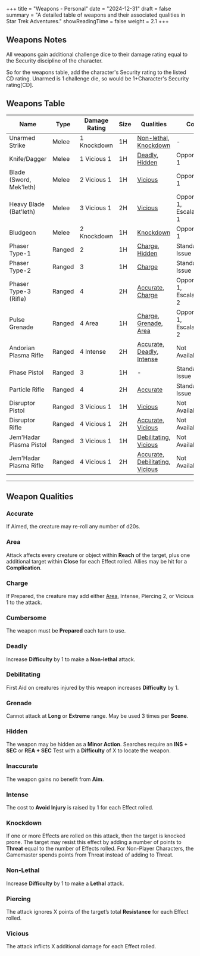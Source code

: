 +++
title = "Weapons - Personal"
date = "2024-12-31"
draft = false
summary = "A detailed table of weapons and their associated qualities in Star Trek Adventures."
showReadingTime = false
weight = 2.1
+++

## Weapons Notes

All weapons gain additional challenge dice to their damage rating equal to the Security discipline of the character.

So for the weapons table, add the character's Security rating to the listed CD rating. Unarmed is 1 challenge die, so would be 1+Character's Security rating[CD].

## Weapons Table

| **Name**                  | **Type**    | **Damage Rating** | **Size** | **Qualities**                                                                                     | **Cost**               |
|---------------------------|-------------|-------------------|----------|---------------------------------------------------------------------------------------------------|------------------------|
| Unarmed Strike            | Melee       | 1 Knockdown       | 1H       | [Non-lethal](#non-lethal), [Knockdown](#knockdown)                                                | -                      |
| Knife/Dagger              | Melee       | 1 Vicious 1       | 1H       | [Deadly](#deadly), [Hidden](#hidden)                                                             | Opportunity 1          |
| Blade (Sword, Mek'leth)   | Melee       | 2 Vicious 1       | 1H       | [Vicious](#vicious)                                                                              | Opportunity 1          |
| Heavy Blade (Bat'leth)    | Melee       | 3 Vicious 1       | 2H       | [Vicious](#vicious)                                                                              | Opportunity 1, Escalation 1 |
| Bludgeon                  | Melee       | 2 Knockdown       | 1H       | [Knockdown](#knockdown)                                                                          | Opportunity 1          |
| Phaser Type-1             | Ranged      | 2                 | 1H       | [Charge](#charge), [Hidden](#hidden)                                                             | Standard Issue         |
| Phaser Type-2             | Ranged      | 3                 | 1H       | [Charge](#charge)                                                                                | Standard Issue         |
| Phaser Type-3 (Rifle)     | Ranged      | 4                 | 2H       | [Accurate](#accurate), [Charge](#charge)                                                         | Opportunity 1, Escalation 2 |
| Pulse Grenade             | Ranged      | 4 Area            | 1H       | [Charge](#charge), [Grenade](#grenade), [Area](#area)                                            | Opportunity 1, Escalation 2 |
| Andorian Plasma Rifle     | Ranged      | 4 Intense         | 2H       | [Accurate](#accurate), [Deadly](#deadly), [Intense](#intense)                                    | Not Available          |
| Phase Pistol              | Ranged      | 3                 | 1H       | -                                                                                               | Standard Issue         |
| Particle Rifle            | Ranged      | 4                 | 2H       | [Accurate](#accurate)                                                                            | Standard Issue         |
| Disruptor Pistol          | Ranged      | 3 Vicious 1       | 1H       | [Vicious](#vicious)                                                                              | Not Available          |
| Disruptor Rifle           | Ranged      | 4 Vicious 1       | 2H       | [Accurate](#accurate), [Vicious](#vicious)                                                      | Not Available          |
| Jem'Hadar Plasma Pistol   | Ranged      | 3 Vicious 1       | 1H       | [Debilitating](#debilitating), [Vicious](#vicious)                                               | Not Available          |
| Jem'Hadar Plasma Rifle    | Ranged      | 4 Vicious 1       | 2H       | [Accurate](#accurate), [Debilitating](#debilitating), [Vicious](#vicious)                        | Not Available          |

---

## Weapon Qualities

### Accurate
If Aimed, the creature may re-roll any number of d20s.

### Area
Attack affects every creature or object within **Reach** of the target, plus one additional target within **Close** for each Effect rolled. Allies may be hit for a **Complication**.

### Charge
If Prepared, the creature may add either [Area](#area), Intense, Piercing 2, or Vicious 1 to the attack.

### Cumbersome
The weapon must be **Prepared** each turn to use.

### Deadly
Increase **Difficulty** by 1 to make a **Non-lethal** attack.

### Debilitating
First Aid on creatures injured by this weapon increases **Difficulty** by 1.

### Grenade
Cannot attack at **Long** or **Extreme** range. May be used 3 times per **Scene**.

### Hidden
The weapon may be hidden as a **Minor Action**. Searches require an **INS + SEC** or **REA + SEC** Test with a **Difficulty** of X to locate the weapon.

### Inaccurate
The weapon gains no benefit from **Aim**.

### Intense
The cost to **Avoid Injury** is raised by 1 for each Effect rolled.

### Knockdown
If one or more Effects are rolled on this attack, then the target is knocked prone. The target may resist this effect by adding a number of points to **Threat** equal to the number of Effects rolled. For Non-Player Characters, the Gamemaster spends points from Threat instead of adding to Threat.

### Non-Lethal
Increase **Difficulty** by 1 to make a **Lethal** attack.

### Piercing
The attack ignores X points of the target’s total **Resistance** for each Effect rolled.

### Vicious
The attack inflicts X additional damage for each Effect rolled.
